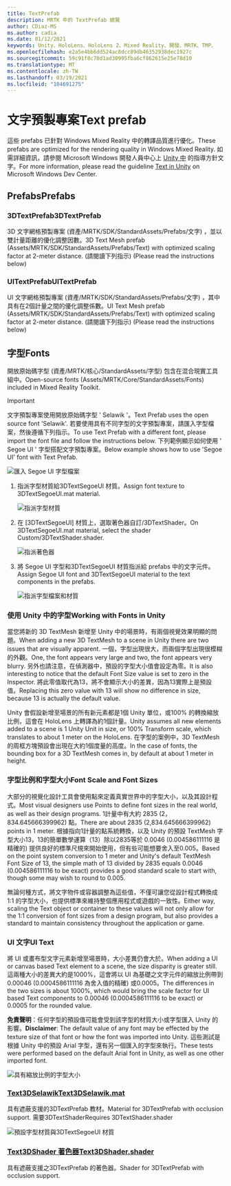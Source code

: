 ```yaml
---
title: TextPrefab
description: MRTK 中的 TextPrefab 總覽
author: CDiaz-MS
ms.author: cadia
ms.date: 01/12/2021
keywords: Unity、HoloLens、HoloLens 2、Mixed Reality、開發、MRTK、TMP、
ms.openlocfilehash: e2a5e4bb6dd524ac8dcc89db46352938dec1927c
ms.sourcegitcommit: 59c91f8c70d1ad30995fba6cf862615e25e78d10
ms.translationtype: MT
ms.contentlocale: zh-TW
ms.lasthandoff: 03/19/2021
ms.locfileid: "104691275"
---
```

# <a name="text-prefab"></a><span data-ttu-id="b6d6b-104">文字預製專案</span><span class="sxs-lookup"><span data-stu-id="b6d6b-104">Text prefab</span></span>

<span data-ttu-id="b6d6b-105">這些 prefabs 已針對 Windows Mixed Reality 中的轉譯品質進行優化。</span><span class="sxs-lookup"><span data-stu-id="b6d6b-105">These prefabs are optimized for the rendering quality in Windows Mixed Reality.</span></span> <span data-ttu-id="b6d6b-106">如需詳細資訊，請參閱 Microsoft Windows 開發人員中心上 [Unity 中](https://docs.microsoft.com/windows/mixed-reality/text-in-unity) 的指導方針文字。</span><span class="sxs-lookup"><span data-stu-id="b6d6b-106">For more information, please read the guideline [Text in Unity](https://docs.microsoft.com/windows/mixed-reality/text-in-unity) on Microsoft Windows Dev Center.</span></span>

## <a name="prefabs"></a><span data-ttu-id="b6d6b-107">Prefabs</span><span class="sxs-lookup"><span data-stu-id="b6d6b-107">Prefabs</span></span>

### <a name="3dtextprefab"></a><span data-ttu-id="b6d6b-108">3DTextPrefab</span><span class="sxs-lookup"><span data-stu-id="b6d6b-108">3DTextPrefab</span></span>

<span data-ttu-id="b6d6b-109">3D 文字網格預製專案 (資產/MRTK/SDK/StandardAssets/Prefabs/文字) ，並以雙計量距離的優化調整因數。</span><span class="sxs-lookup"><span data-stu-id="b6d6b-109">3D Text Mesh prefab (Assets/MRTK/SDK/StandardAssets/Prefabs/Text) with optimized scaling factor at 2-meter distance.</span></span> <span data-ttu-id="b6d6b-110"> (請閱讀下列指示) </span><span class="sxs-lookup"><span data-stu-id="b6d6b-110">(Please read the instructions below)</span></span>

### <a name="uitextprefab"></a><span data-ttu-id="b6d6b-111">UITextPrefab</span><span class="sxs-lookup"><span data-stu-id="b6d6b-111">UITextPrefab</span></span>

<span data-ttu-id="b6d6b-112">UI 文字網格預製專案 (資產/MRTK/SDK/StandardAssets/Prefabs/文字) ，其中具有在2個計量之間的優化調整係數。</span><span class="sxs-lookup"><span data-stu-id="b6d6b-112">UI Text Mesh prefab (Assets/MRTK/SDK/StandardAssets/Prefabs/Text) with optimized scaling factor at 2-meter distance.</span></span> <span data-ttu-id="b6d6b-113"> (請閱讀下列指示) </span><span class="sxs-lookup"><span data-stu-id="b6d6b-113">(Please read the instructions below)</span></span>

## <a name="fonts"></a><span data-ttu-id="b6d6b-114">字型</span><span class="sxs-lookup"><span data-stu-id="b6d6b-114">Fonts</span></span>

<span data-ttu-id="b6d6b-115">開放原始碼字型 (資產/MRTK/核心/StandardAssets/字型) 包含在混合現實工具組中。</span><span class="sxs-lookup"><span data-stu-id="b6d6b-115">Open-source fonts (Assets/MRTK/Core/StandardAssets/Fonts) included in Mixed Reality Toolkit.</span></span>

> [!IMPORTANT]
> <span data-ttu-id="b6d6b-116">文字預製專案使用開放原始碼字型 ' Selawik '。</span><span class="sxs-lookup"><span data-stu-id="b6d6b-116">Text Prefab uses the open source font 'Selawik'.</span></span> <span data-ttu-id="b6d6b-117">若要使用具有不同字型的文字預製專案，請匯入字型檔案，然後遵循下列指示。</span><span class="sxs-lookup"><span data-stu-id="b6d6b-117">To use Text Prefab with a different font, please import the font file and follow the instructions below.</span></span> <span data-ttu-id="b6d6b-118">下列範例顯示如何使用 ' Segoe UI ' 字型搭配文字預製專案。</span><span class="sxs-lookup"><span data-stu-id="b6d6b-118">Below example shows how to use 'Segoe UI' font with Text Prefab.</span></span>

![匯入 Segoe UI 字型檔案](images/text-prefab/TextPrefabInstructions01.png)

1. <span data-ttu-id="b6d6b-120">指派字型材質給3DTextSegoeUI 材質。</span><span class="sxs-lookup"><span data-stu-id="b6d6b-120">Assign font texture to 3DTextSegoeUI.mat material.</span></span>

    ![指派字型材質](images/text-prefab/TextPrefabInstructions02.png)

1. <span data-ttu-id="b6d6b-122">在 [3DTextSegoeUI] 材質上，選取著色器自訂/3DTextShader。</span><span class="sxs-lookup"><span data-stu-id="b6d6b-122">On 3DTextSegoeUI.mat material, select the shader Custom/3DTextShader.shader.</span></span>

    ![指派著色器](images/text-prefab/TextPrefabInstructions03.png)

1. <span data-ttu-id="b6d6b-124">將 Segoe UI 字型和3DTextSegoeUI 材質指派給 prefabs 中的文字元件。</span><span class="sxs-lookup"><span data-stu-id="b6d6b-124">Assign Segoe UI font and 3DTextSegoeUI material to the text components in the prefabs.</span></span>

    ![指派字型檔案和材質](images/text-prefab/TextPrefabInstructions04.png)

### <a name="working-with-fonts-in-unity"></a><span data-ttu-id="b6d6b-126">使用 Unity 中的字型</span><span class="sxs-lookup"><span data-stu-id="b6d6b-126">Working with Fonts in Unity</span></span>

<span data-ttu-id="b6d6b-127">當您將新的 3D TextMesh 新增至 Unity 中的場景時，有兩個視覺效果明顯的問題。</span><span class="sxs-lookup"><span data-stu-id="b6d6b-127">When adding a new 3D TextMesh to a scene in Unity there are two issues that are visually apparent.</span></span> <span data-ttu-id="b6d6b-128">一個，字型出現很大，而兩個字型出現很模糊的外觀。</span><span class="sxs-lookup"><span data-stu-id="b6d6b-128">One, the font appears very large and two, the font appears very blurry.</span></span> <span data-ttu-id="b6d6b-129">另外也請注意，在偵測器中，預設的字型大小值會設定為零。</span><span class="sxs-lookup"><span data-stu-id="b6d6b-129">It is also interesting to notice that the default Font Size value is set to zero in the Inspector.</span></span> <span data-ttu-id="b6d6b-130">將此零值取代為13，將不會顯示大小的差異，因為13實際上是預設值。</span><span class="sxs-lookup"><span data-stu-id="b6d6b-130">Replacing this zero value with 13 will show no difference in size, because 13 is actually the default value.</span></span>

<span data-ttu-id="b6d6b-131">Unity 會假設新增至場景的所有新元素都是1個 Unity 單位，或100% 的轉換縮放比例，這會在 HoloLens 上轉譯為約1個計量。</span><span class="sxs-lookup"><span data-stu-id="b6d6b-131">Unity assumes all new elements added to a scene is 1 Unity Unit in size, or 100%  Transform scale, which translates to about 1 meter on the HoloLens.</span></span> <span data-ttu-id="b6d6b-132">在字型的案例中，3D TextMesh 的周框方塊預設會出現在大約1個度量的高度。</span><span class="sxs-lookup"><span data-stu-id="b6d6b-132">In the case of fonts, the bounding box for a 3D TextMesh comes in, by default at about 1 meter in height.</span></span>

### <a name="font-scale-and-font-sizes"></a><span data-ttu-id="b6d6b-133">字型比例和字型大小</span><span class="sxs-lookup"><span data-stu-id="b6d6b-133">Font Scale and Font Sizes</span></span>

<span data-ttu-id="b6d6b-134">大部分的視覺化設計工具會使用點來定義真實世界中的字型大小，以及其設計程式。</span><span class="sxs-lookup"><span data-stu-id="b6d6b-134">Most visual designers use Points to define font sizes in the real world, as well as their design programs.</span></span> <span data-ttu-id="b6d6b-135">1計量中有大約 2835 (2，834.645666399962) 點。</span><span class="sxs-lookup"><span data-stu-id="b6d6b-135">There are about 2835 (2,834.645666399962) points in 1 meter.</span></span> <span data-ttu-id="b6d6b-136">根據指向1計量的點系統轉換，以及 Unity 的預設 TextMesh 字型大小13，13的簡單數學運算（13）除以2835等於 0.0046 (0.004586111116 是精確的) 提供良好的標準尺規來開始使用，但有些可能想要舍入至0.005。</span><span class="sxs-lookup"><span data-stu-id="b6d6b-136">Based on the point system conversion to 1 meter and Unity's default TextMesh Font Size of 13, the simple math of 13 divided by 2835 equals 0.0046 (0.004586111116 to be exact) provides a good standard scale to start with, though some may wish to round to 0.005.</span></span>

<span data-ttu-id="b6d6b-137">無論何種方式，將文字物件或容器調整為這些值，不僅可讓您從設計程式轉換成1:1 的字型大小，也提供標準來維持整個應用程式或遊戲的一致性。</span><span class="sxs-lookup"><span data-stu-id="b6d6b-137">Either way, scaling the Text object or container to these values will not only allow for the 1:1 conversion of font sizes from a design program, but also provides a standard to maintain consistency throughout the application or game.</span></span>

### <a name="ui-text"></a><span data-ttu-id="b6d6b-138">UI 文字</span><span class="sxs-lookup"><span data-stu-id="b6d6b-138">UI Text</span></span>

<span data-ttu-id="b6d6b-139">將 UI 或畫布型文字元素新增至場景時，大小差異仍會大於。</span><span class="sxs-lookup"><span data-stu-id="b6d6b-139">When adding a UI or canvas based Text element to a scene, the size disparity is greater still.</span></span> <span data-ttu-id="b6d6b-140">這兩種大小的差異大約是1000%，這會將以 UI 為基礎之文字元件的縮放比例帶到 0.00046 (0.0004586111116 為舍入值的精確) 或0.0005。</span><span class="sxs-lookup"><span data-stu-id="b6d6b-140">The differences in the two sizes is about 1000%, which would bring the scale factor for UI based Text components to 0.00046 (0.0004586111116 to be exact) or 0.0005 for the rounded value.</span></span>

<span data-ttu-id="b6d6b-141">**免責聲明**：任何字型的預設值可能會受到該字型的材質大小或字型匯入 Unity 的影響。</span><span class="sxs-lookup"><span data-stu-id="b6d6b-141">**Disclaimer**: The default value of any font may be effected by the texture size of that font or how the font was imported into Unity.</span></span> <span data-ttu-id="b6d6b-142">這些測試是根據 Unity 中的預設 Arial 字型，還有另一個匯入的字型來執行。</span><span class="sxs-lookup"><span data-stu-id="b6d6b-142">These tests were performed based on the default Arial font in Unity, as well as one other imported font.</span></span>

![具有縮放比例的字型大小](images/text-prefab/TextPrefabInstructions07.png)

### <a name="text3dselawikmat"></a>[<span data-ttu-id="b6d6b-144">Text3DSelawik</span><span class="sxs-lookup"><span data-stu-id="b6d6b-144">Text3DSelawik.mat</span></span>](https://github.com/microsoft/MixedRealityToolkit-Unity/tree/mrtk_development/Assets/MRTK/Core/StandardAssets/Materials)

<span data-ttu-id="b6d6b-145">具有遮蔽支援的3DTextPrefab 教材。</span><span class="sxs-lookup"><span data-stu-id="b6d6b-145">Material for 3DTextPrefab with occlusion support.</span></span> <span data-ttu-id="b6d6b-146">需要3DTextShader</span><span class="sxs-lookup"><span data-stu-id="b6d6b-146">Requires 3DTextShader.shader</span></span>

![預設字型材質與3DTextSegoeUI 材質](images/text-prefab/TextPrefabInstructions06.png)

### <a name="text3dshadershader"></a>[<span data-ttu-id="b6d6b-148">Text3DShader 著色器</span><span class="sxs-lookup"><span data-stu-id="b6d6b-148">Text3DShader.shader</span></span>](https://github.com/microsoft/MixedRealityToolkit-Unity/tree/mrtk_development/Assets/MRTK/Core/StandardAssets/Shaders)

<span data-ttu-id="b6d6b-149">具有遮蔽支援之3DTextPrefab 的著色器。</span><span class="sxs-lookup"><span data-stu-id="b6d6b-149">Shader for 3DTextPrefab with occlusion support.</span></span>
